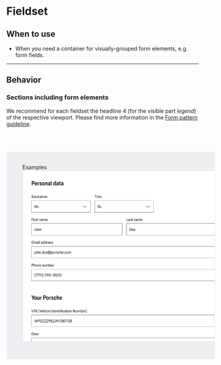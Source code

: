 # Fieldset

<TableOfContents></TableOfContents>

## When to use

- When you need a container for visually-grouped form elements, e.g. form fields.

---

## Behavior

### Sections including form elements

We recommend for each fieldset the headline 4 (for the visible part _legend_) of the respective viewport. Please find
more information in the [Form pattern guideline](patterns/forms).

<div style="background:#EEEFF2; width:100%; margin-top: 64px; padding-top: 32px; padding-left: 42px; padding-bottom: 42px;">
    <p-heading size="large" tag="h3" style="margin-bottom: 24px;">Examples</p-heading>
    <img src="./../fieldset/assets/fieldset-examples.png" alt="Examples for fieldset" />
</div>

